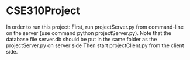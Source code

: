 # CSE310Project
In order to run this project:
First, run projectServer.py from command-line on the server (use command python projectServer.py).
Note that the database file server.db should be put in the same folder as the projectServer.py on server side
Then start projectClient.py from the client side. 
